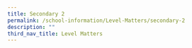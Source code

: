 ```yaml
---
title: Secondary 2
permalink: /school-information/Level-Matters/secondary-2
description: ""
third_nav_title: Level Matters
---
```

